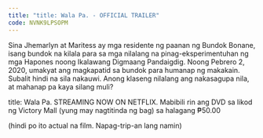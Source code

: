 ```yaml
---
title: "title: Wala Pa. - OFFICIAL TRAILER"
code: NVNK9LPSOPM
---
```


Sina Jhemarlyn at Maritess ay mga residente ng paanan ng Bundok Bonane, isang bundok na kilala para sa mga nilalang na pinag-eksperimentuhan ng mga Hapones noong Ikalawang Digmaang Pandaigdig. Noong Pebrero 2, 2020, umakyat ang magkapatid sa bundok para humanap ng makakain. Subalit hindi na sila nakauwi. Anong klaseng nilalang ang nakasagupa nila, at mahanap pa kaya silang muli?

title: Wala Pa.
STREAMING NOW ON NETFLIX. Mabibili rin ang DVD sa likod ng Victory Mall (yung may nagtitinda ng bag) sa halagang ₱50.00

(hindi po ito actual na film. Napag-trip-an lang namin)
